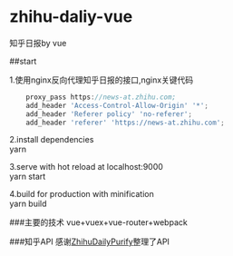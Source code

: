 # zhihu-daliy-vue
知乎日报by vue 

##start

1.使用nginx反向代理知乎日报的接口,nginx关键代码
```javascript
    proxy_pass https://news-at.zhihu.com;
    add_header 'Access-Control-Allow-Origin' '*';
    add_header 'Referer policy' 'no-referer';
    add_header 'referer' 'https://news-at.zhihu.com';
```
2.install dependencies  
yarn
 
3.serve with hot reload at localhost:9000  
yarn start  

4.build for production with minification  
yarn build

###主要的技术
vue+vuex+vue-router+webpack

###知乎API
感谢[ZhihuDailyPurify](https://github.com/izzyleung/ZhihuDailyPurify/wiki/%E7%9F%A5%E4%B9%8E%E6%97%A5%E6%8A%A5-API-%E5%88%86%E6%9E%90)整理了API

